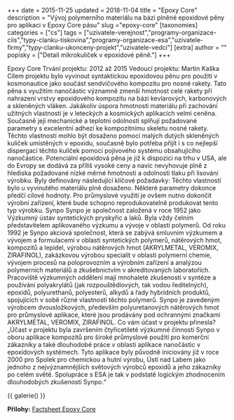 +++
date = 2015-11-25
updated = 2018-11-04
title = "Epoxy Core"
description = "Vývoj polymerního materiálu na bázi plněné epoxidové pěny pro aplikaci v Epoxy Core pásu"
slug ="epoxy-core"
[taxonomies]
categories = ["cs"]
tags = ["uzivatele-verejnost","programy-organizace-ciis","typy-clanku-tiskovina","programy-organizace-esa","uzivatele-firmy","typy-clanku-ukonceny-projekt","uzivatele-vedci"]
[extra]
author = ""
popisky = ["Detail mikrokuliček v epoxidové pěně."]
+++

Epoxy Core Trvání projektu: 2012 až 2015 Vedoucí projektu: Martin Kaška Cílem projektu bylo vyvinout syntaktickou epoxidovou pěnu pro použití v kosmonautice jako součást sendvičového kompozitu pro nosné rakety. Tato pěna s využitím nanočástic významně zmenší hmotnost celé rakety při nahrazení vrstvy epoxidového kompozitu na bázi kevlarových, karbonových a skleněných vláken. Jakákoliv úspora hmotnosti materiálu při zachování užitných vlastností je v leteckých a kosmických aplikacích velmi ceněna. Současně její mechanické a teplotní odolnosti splňují požadované parametry s excelentní adhezí ke kompozitnímu skeletu nosné rakety. Těchto vlastností mohlo být dosaženo pomocí malých dutých skleněných kuliček umístěných v epoxidu, současně bylo potřeba přijít i s co nejlepší dispergací těchto kuliček pomocí pojivového systému obsahujícího nanočástice. Potenciální epoxidová pěna je již k dispozici na trhu v USA, ale do Evropy se dodává za příliš vysoké ceny a navíc nevyhovuje plně z hlediska požadované nízké měrné hmotnosti a odolnosti tlaku při lisování výrobku. Byly definovány následující klíčové požadavky: Těchto vlastností bylo u vyvinutého materiálu plně dosaženo. Některé parametry dokonce předčí cílové hodnoty. Pro průmyslové využití je ovšem nutno dokončit výrobní zařízení, které bude schopno reprodukovatelně produkovat tento typ výrobku. Synpo Synpo je společnost založená v roce 1952 jako Výzkumný ústav syntetických pryskyřic a laků. Byla vždy čelním představitelem aplikovaného výzkumu a vývoje v oblasti polymerů. Od roku 1992 je Synpo akciová společnost, která se zabývá smluvním výzkumem a vývojem a formulacemi v oblasti syntetických polymerů, nátěrových hmot, kompozitů a lepidel, výrobou nátěrových hmot (AKRYLMETAL, VEROMIX, ZIRAFINOL), zakázkovou výrobou specialit v oblasti polymerní chemie, vývojem procesů na poloprovozním a výrobním zařízení a analýzou polymerních materiálů a zkušebnictvím v akreditovaných laboratořích. Pracoviště výzkumných oddělení mají mnohaleté zkušenosti v syntéze a používání polyakrylátů (jak rozpouštědlových, tak vodou ředitelných), epoxidů, polyurethanů, polyesterů, alkydů a řady hybridních produktů, spojujících v sobě různé vlastnosti těchto polymerů. Synpo je zavedeným výrobcem dvousložkových, především polyuretanových nátěrových hmot pro průmyslové aplikace, které jsou prodávány pod ochrannými značkami AKRYLMETAL, VEROMIX, ZIRAFINOL. Co vám účast v projektu přinesla? „Účast v projektu byla završením čtyřicetileté výzkumné činnosti Synpo v oboru aplikace kompozitů pro široké průmyslové použití pro komerční zákazníky a také dlouhodobé práce v oblasti aplikace nanočástic v epoxidových systémech. Tyto aplikace byly původně iniciovány již v roce 2000 pro Spolek pro chemickou a hutní výrobu, Ústí nad Labem jako jednoho z nejvýznamnějších světových výrobců epoxidů a jeho zákazníky po celém světě. Spolupráce s ESA je tak v podstatě logickým zhodnocením dlouhodobých zkušeností Synpo.“

{{ galerie() }}

**Přílohy:**
[Factsheet Epoxy Core]

[Factsheet Epoxy Core]: cso_factsheet_epoxy-web.pdf
